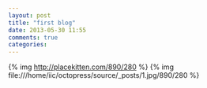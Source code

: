 ```yaml
---
layout: post
title: "first blog"
date: 2013-05-30 11:55
comments: true
categories:
---
```

{% img http://placekitten.com/890/280 %}
{% img file:///home/iic/octopress/source/_posts/1.jpg/890/280 %}
